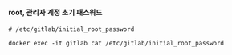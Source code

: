 #### root, 관리자 계정 초기 패스워드

```
# /etc/gitlab/initial_root_password

docker exec -it gitlab cat /etc/gitlab/initial_root_password
```
